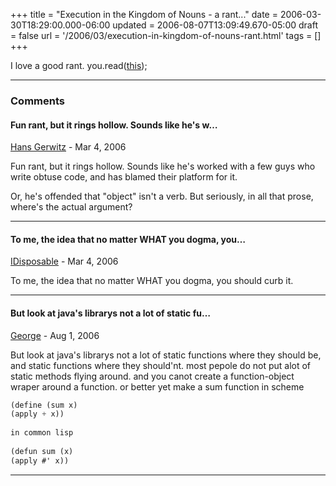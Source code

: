 +++
title = "Execution in the Kingdom of Nouns - a rant..."
date = 2006-03-30T18:29:00.000-06:00
updated = 2006-08-07T13:09:49.670-05:00
draft = false
url = '/2006/03/execution-in-kingdom-of-nouns-rant.html'
tags = []
+++

I love a good rant. you.read([this](http://steve-yegge.blogspot.com/2006/03/execution-in-kingdom-of-nouns.html "Execution in the Kingdom of Nouns"));

---

### Comments

#### Fun rant, but it rings hollow. Sounds like he's w…

[Hans Gerwitz](https://www.blogger.com/profile/03555456227853486710 "noreply@blogger.com") - <time datetime="2006-03-30T20:05:00.000-06:00">Mar 4, 2006</time>

Fun rant, but it rings hollow. Sounds like he's worked with a few guys who write obtuse code, and has blamed their platform for it.
  
Or, he's offended that "object" isn't a verb. But seriously, in all that prose, where's the actual argument?

---

#### To me, the idea that no matter WHAT you dogma, you…

[IDisposable](https://www.blogger.com/profile/02275315449689041289 "noreply@blogger.com") - <time datetime="2006-03-30T23:17:00.000-06:00">Mar 4, 2006</time>

To me, the idea that no matter WHAT you dogma, you should curb it.

---

#### But look at java's librarys not a lot of static fu…

[George](https://www.blogger.com/profile/08138407130731192075 "noreply@blogger.com") - <time datetime="2006-08-07T13:09:00.000-05:00">Aug 1, 2006</time>

But look at java's librarys not a lot of static functions where they should be, and static functions where they should'nt. most pepole do not put alot of static methods flying around. and you canot create a function-object wraper around a function. or better yet make a sum function in scheme

```scheme
(define (sum x)  
(apply + x))  
  
in common lisp  
  
(defun sum (x)  
(apply #' x))
```

---
